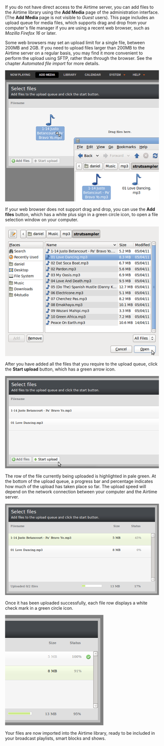 If you do not have direct access to the Airtime server, you can add files to the Airtime library using the **Add Media** page of the administration interface. (The **Add Media** page is not visible to *Guest* users). This page includes an upload queue for media files, which supports drag and drop from your computer's file manager if you are using a recent web browser, such as *Mozilla Firefox 16* or later.

Some web browsers may set an upload limit for a single file, between 200MB and 2GB. If you need to upload files larger than 200MB to the Airtime server on a regular basis, you may find it more convenient to perform the upload using SFTP, rather than through the browser. See the chapter *Automated file import* for more details.

![](static/Screenshot383-Add_media.png)

If your web browser does not support drag and drop, you can use the **Add files** button, which has a white plus sign in a green circle icon, to open a file selection window on your computer.

![](static/Screenshot143-File_upload.png)

After you have added all the files that you require to the upload queue, click the **Start upload** button, which has a green arrow icon.

![](static/Screenshot144-Start_upload_1.png)

The row of the file currently being uploaded is highlighted in pale green. At the bottom of the upload queue, a progress bar and percentage indicates how much of the upload has taken place so far. The upload speed will depend on the network connection between your computer and the Airtime server.

![](static/Screenshot145-Upload_status_1.png)

Once it has been uploaded successfully, each file row displays a white check mark in a green circle icon.

![](static/Screenshot146-Upload_done_1.png) 

Your files are now imported into the Airtime library, ready to be included in your broadcast playlists, smart blocks and shows.
